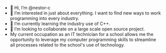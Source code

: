 - 👋 Hi, I’m @nestor-c
- 👀 I’m interested in just about everything. I want to find new ways to work programming into every industry. 
- 🌱 I’m currently learning the industry use of C++.
- 💞️ I’m looking to collaborate on a large scale open source project.
- My current occupation as an IT technician for a school allows me the opportunity to leverage my computer programming skills to streamline all processes related to the school's use of technology. 


<!---
nestor-c/nestor-c is a ✨ special ✨ repository because its `README.md` (this file) appears on your GitHub profile.
You can click the Preview link to take a look at your changes.
--->
